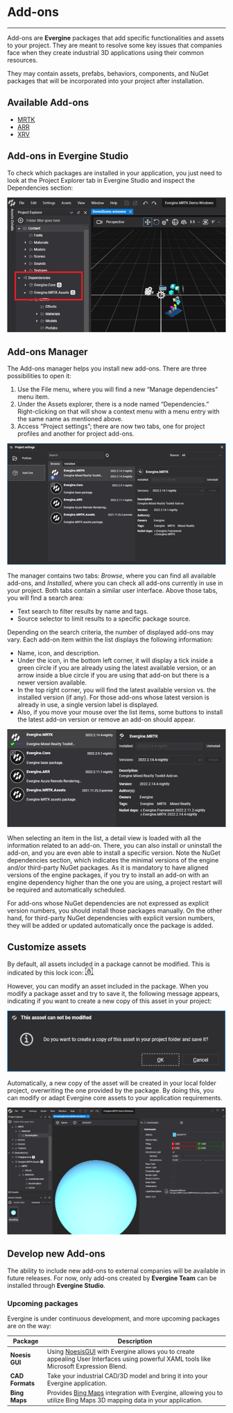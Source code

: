 # Add-ons

---
Add-ons are **Evergine** packages that add specific functionalities and assets to your project. They are meant to resolve some key issues that companies face when they create industrial 3D applications using their common resources.

They may contain assets, prefabs, behaviors, components, and NuGet packages that will be incorporated into your project after installation.

## Available Add-ons

* [MRTK](mrtk/index.md)
* [ARR](arr/index.md)
* [XRV](xrv/index.md)

## Add-ons in Evergine Studio

To check which packages are installed in your application, you just need to look at the Project Explorer tab in Evergine Studio and inspect the Dependencies section:

![packages in evergine studio](Images/mrtk_package.png)

## Add-ons Manager

The Add-ons manager helps you install new add-ons. There are three possibilities to open it:

1. Use the File menu, where you will find a new “Manage dependencies” menu item.
2. Under the Assets explorer, there is a node named “Dependencies.” Right-clicking on that will show a context menu with a menu entry with the same name as mentioned above.
3. Access “Project settings”; there are now two tabs, one for project profiles and another for project add-ons.

![Graphics](images/ui.png)

The manager contains two tabs: _Browse_, where you can find all available add-ons, and _Installed_, where you can check all add-ons currently in use in your project. Both tabs contain a similar user interface. Above those tabs, you will find a search area:

* Text search to filter results by name and tags.
* Source selector to limit results to a specific package source.

Depending on the search criteria, the number of displayed add-ons may vary. Each add-on item within the list displays the following information:

* Name, icon, and description.
* Under the icon, in the bottom left corner, it will display a tick inside a green circle if you are already using the latest available version, or an arrow inside a blue circle if you are using that add-on but there is a newer version available.
* In the top right corner, you will find the latest available version vs. the installed version (if any). For those add-ons whose latest version is already in use, a single version label is displayed.
* Also, if you move your mouse over the list items, some buttons to install the latest add-on version or remove an add-on should appear.

![Graphics](images/packageinfo.png)

When selecting an item in the list, a detail view is loaded with all the information related to an add-on. There, you can also install or uninstall the add-on, and you are even able to install a specific version. Note the NuGet dependencies section, which indicates the minimal versions of the engine and/or third-party NuGet packages. As it is mandatory to have aligned versions of the engine packages, if you try to install an add-on with an engine dependency higher than the one you are using, a project restart will be required and automatically scheduled.

For add-ons whose NuGet dependencies are not expressed as explicit version numbers, you should install those packages manually. On the other hand, for third-party NuGet dependencies with explicit version numbers, they will be added or updated automatically once the package is added.

## Customize assets

By default, all assets included in a package cannot be modified. This is indicated by this lock icon: ![lock icon](Images/locked_icon.png).

However, you can modify an asset included in the package. When you modify a package asset and try to save it, the following message appears, indicating if you want to create a new copy of this asset in your project:

![confirm](Images/package_locked_save.png)

Automatically, a new copy of the asset will be created in your local folder project, overwriting the one provided by the package. By doing this, you can modify or adapt Evergine core assets to your application requirements.

![Asset customization](Images/asset_edit.png)

## Develop new Add-ons

The ability to include new add-ons to external companies will be available in future releases. For now, only add-ons created by **Evergine Team** can be installed through **Evergine Studio**.

### Upcoming packages

Evergine is under continuous development, and more upcoming packages are on the way:

| Package | Description |
| --- | --- |
| **Noesis GUI** | Using [NoesisGUI](https://www.noesisengine.com/) with Evergine allows you to create appealing User Interfaces using powerful XAML tools like Microsoft Expression Blend. |
| **CAD Formats** | Take your industrial CAD/3D model and bring it into your Evergine application. |
| **Bing Maps** | Provides [Bing Maps](https://www.bingmapsportal.com/) integration with Evergine, allowing you to utilize Bing Maps 3D mapping data in your application. |